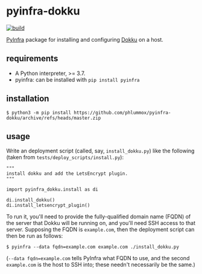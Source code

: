 # pyinfra-dokku

[![build](https://github.com/phlummox/pyinfra-dokku/actions/workflows/build.yml/badge.svg)](https://github.com/phlummox/pyinfra-dokku/actions/workflows/build.yml)

[PyInfra](https://pyinfra.com) package for installing and configuring
[Dokku](https://dokku.com) on a host.

## requirements

- A Python interpreter, >= 3.7.
- pyinfra: can be installed with `pip install pyinfra`

## installation

```
$ python3 -m pip install https://github.com/phlummox/pyinfra-dokku/archive/refs/heads/master.zip
```

## usage

Write an deployment script (called, say, `install_dokku.py`) like the following
(taken from `tests/deploy_scripts/install.py`):

```
"""
install dokku and add the LetsEncrypt plugin.
"""

import pyinfra_dokku.install as di

di.install_dokku()
di.install_letsencrypt_plugin()
```

To run it, you'll need to provide the fully-qualified domain name
(FQDN) of the server that Dokku will be running on, and you'll
need SSH access to that server.
Supposing the FQDN is `example.com`, then the deployment script can then be run
as follows:


```
$ pyinfra --data fqdn=example.com example.com ./install_dokku.py
```

(`--data fqdn=example.com` tells PyInfra what FQDN to use, and the second
`example.com` is the host to SSH into; these needn't necessarily be the same.)


